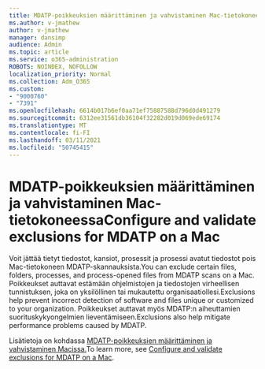 ```yaml
---
title: MDATP-poikkeuksien määrittäminen ja vahvistaminen Mac-tietokoneessa
ms.author: v-jmathew
author: v-jmathew
manager: dansimp
audience: Admin
ms.topic: article
ms.service: o365-administration
ROBOTS: NOINDEX, NOFOLLOW
localization_priority: Normal
ms.collection: Adm_O365
ms.custom:
- "9000760"
- "7391"
ms.openlocfilehash: 6614b017b6ef0aa71ef75887588d796d0d491279
ms.sourcegitcommit: 6312ee31561db36104f32282d019d069ede69174
ms.translationtype: MT
ms.contentlocale: fi-FI
ms.lasthandoff: 03/11/2021
ms.locfileid: "50745415"
---
```

# <a name="configure-and-validate-exclusions-for-mdatp-on-a-mac"></a><span data-ttu-id="c3e12-102">MDATP-poikkeuksien määrittäminen ja vahvistaminen Mac-tietokoneessa</span><span class="sxs-lookup"><span data-stu-id="c3e12-102">Configure and validate exclusions for MDATP on a Mac</span></span>

<span data-ttu-id="c3e12-103">Voit jättää tietyt tiedostot, kansiot, prosessit ja prosessi avatut tiedostot pois Mac-tietokoneen MDATP-skannauksista.</span><span class="sxs-lookup"><span data-stu-id="c3e12-103">You can exclude certain files, folders, processes, and process-opened files from MDATP scans on a Mac.</span></span> <span data-ttu-id="c3e12-104">Poikkeukset auttavat estämään ohjelmistojen ja tiedostojen virheellisen tunnistuksen, joka on yksilöllinen tai mukautettu organisaatiollesi.</span><span class="sxs-lookup"><span data-stu-id="c3e12-104">Exclusions help prevent incorrect detection of software and files unique or customized to your organization.</span></span> <span data-ttu-id="c3e12-105">Poikkeukset auttavat myös MDATP:n aiheuttamien suorituskykyongelmien lieventämiseen.</span><span class="sxs-lookup"><span data-stu-id="c3e12-105">Exclusions also help mitigate performance problems caused by MDATP.</span></span>

<span data-ttu-id="c3e12-106">Lisätietoja on kohdassa [MDATP-poikkeuksien määrittäminen ja vahvistaminen Macissa.](https://go.microsoft.com/fwlink/?linkid=2144616)</span><span class="sxs-lookup"><span data-stu-id="c3e12-106">To learn more, see [Configure and validate exclusions for MDATP on a Mac](https://go.microsoft.com/fwlink/?linkid=2144616).</span></span>
